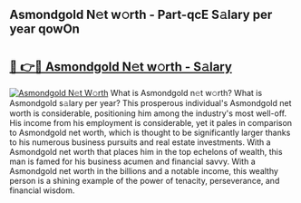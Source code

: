 ## Asmondgold N𝚎t w𝚘rth - Part-qcE S𝚊lary per year qowOn

# <h2><a href="http://gc1l1b.nevu.top/?p=Asmondgold">🔗 👉🔴 Asmondgold N𝚎t w𝚘rth - S𝚊lary</a></h2>

[![Asmondgold N𝚎t W𝚘rth](https://i.imgur.com/Oavwk0R.jpeg)](http://gc1l1b.nevu.top/?p=Asmondgold)
What is Asmondgold n𝚎t w𝚘rth? What is Asmondgold s𝚊lary per year?
This prosperous individual's Asmondgold net worth is considerable, positioning him among the industry's most well-off. His income from his employment is considerable, yet it pales in comparison to Asmondgold net worth, which is thought to be significantly larger thanks to his numerous business pursuits and real estate investments. With a Asmondgold net worth that places him in the top echelons of wealth, this man is famed for his business acumen and financial savvy. With a Asmondgold net worth in the billions and a notable income, this wealthy person is a shining example of the power of tenacity, perseverance, and financial wisdom.
